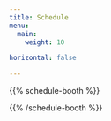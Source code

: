 ```yaml
---
title: Schedule
menu:
  main:
    weight: 10

horizontal: false

---
```


<!-- {{% hero %}}


{{% /hero %}} -->

{{% schedule-booth %}}

{{% /schedule-booth %}}